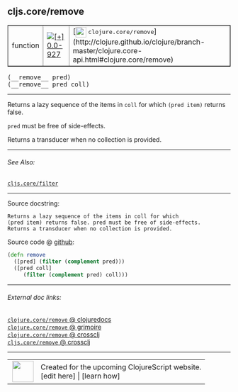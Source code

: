 ## cljs.core/remove



 <table border="1">
<tr>
<td>function</td>
<td><a href="https://github.com/cljsinfo/cljs-api-docs/tree/0.0-927"><img valign="middle" alt="[+] 0.0-927" title="Added in 0.0-927" src="https://img.shields.io/badge/+-0.0--927-lightgrey.svg"></a> </td>
<td>
[<img height="24px" valign="middle" src="http://i.imgur.com/1GjPKvB.png"> <samp>clojure.core/remove</samp>](http://clojure.github.io/clojure/branch-master/clojure.core-api.html#clojure.core/remove)
</td>
</tr>
</table>


 <samp>
(__remove__ pred)<br>
</samp>
 <samp>
(__remove__ pred coll)<br>
</samp>

---

Returns a lazy sequence of the items in `coll` for which `(pred item)` returns
false.

`pred` must be free of side-effects.

Returns a transducer when no collection is provided.

---


###### See Also:

[`cljs.core/filter`](cljs.core_filter.md)<br>

---


Source docstring:

```
Returns a lazy sequence of the items in coll for which
(pred item) returns false. pred must be free of side-effects.
Returns a transducer when no collection is provided.
```


Source code @ [github](https://github.com/clojure/clojurescript/blob/r3126/src/cljs/cljs/core.cljs#L4274-L4280):

```clj
(defn remove
  ([pred] (filter (complement pred)))
  ([pred coll]
     (filter (complement pred) coll)))
```

<!--
Repo - tag - source tree - lines:

 <pre>
clojurescript @ r3126
└── src
    └── cljs
        └── cljs
            └── <ins>[core.cljs:4274-4280](https://github.com/clojure/clojurescript/blob/r3126/src/cljs/cljs/core.cljs#L4274-L4280)</ins>
</pre>

-->

---



###### External doc links:

[`clojure.core/remove` @ clojuredocs](http://clojuredocs.org/clojure.core/remove)<br>
[`clojure.core/remove` @ grimoire](http://conj.io/store/v1/org.clojure/clojure/1.7.0-beta3/clj/clojure.core/remove/)<br>
[`clojure.core/remove` @ crossclj](http://crossclj.info/fun/clojure.core/remove.html)<br>
[`cljs.core/remove` @ crossclj](http://crossclj.info/fun/cljs.core.cljs/remove.html)<br>

---

 <table>
<tr><td>
<img valign="middle" align="right" width="48px" src="http://i.imgur.com/Hi20huC.png">
</td><td>
Created for the upcoming ClojureScript website.<br>
[edit here] | [learn how]
</td></tr></table>

[edit here]:https://github.com/cljsinfo/cljs-api-docs/blob/master/cljsdoc/cljs.core_remove.cljsdoc
[learn how]:https://github.com/cljsinfo/cljs-api-docs/wiki/cljsdoc-files

<!--

This information was too distracting to show to readers, but I'll leave it
commented here since it is helpful to:

- pretty-print the data used to generate this document
- and show how to retrieve that data



The API data for this symbol:

```clj
{:description "Returns a lazy sequence of the items in `coll` for which `(pred item)` returns\nfalse.\n\n`pred` must be free of side-effects.\n\nReturns a transducer when no collection is provided.",
 :ns "cljs.core",
 :name "remove",
 :signature ["[pred]" "[pred coll]"],
 :history [["+" "0.0-927"]],
 :type "function",
 :related ["cljs.core/filter"],
 :full-name-encode "cljs.core_remove",
 :source {:code "(defn remove\n  ([pred] (filter (complement pred)))\n  ([pred coll]\n     (filter (complement pred) coll)))",
          :title "Source code",
          :repo "clojurescript",
          :tag "r3126",
          :filename "src/cljs/cljs/core.cljs",
          :lines [4274 4280]},
 :full-name "cljs.core/remove",
 :clj-symbol "clojure.core/remove",
 :docstring "Returns a lazy sequence of the items in coll for which\n(pred item) returns false. pred must be free of side-effects.\nReturns a transducer when no collection is provided."}

```

Retrieve the API data for this symbol:

```clj
;; from Clojure REPL
(require '[clojure.edn :as edn])
(-> (slurp "https://raw.githubusercontent.com/cljsinfo/cljs-api-docs/catalog/cljs-api.edn")
    (edn/read-string)
    (get-in [:symbols "cljs.core/remove"]))
```

-->
